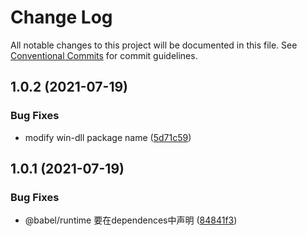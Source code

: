 # Change Log

All notable changes to this project will be documented in this file.
See [Conventional Commits](https://conventionalcommits.org) for commit guidelines.

## 1.0.2 (2021-07-19)


### Bug Fixes

* modify win-dll package name ([5d71c59](https://github.com/cool-fe/winfe/commit/5d71c593cb6ac3ac3e642bff2de227fd3955b7ce))





## 1.0.1 (2021-07-19)


### Bug Fixes

* @babel/runtime 要在dependences中声明 ([84841f3](https://github.com/cool-fe/winfe/commit/84841f303af20bdc652815a05f5ee6cb45d3a06c))
